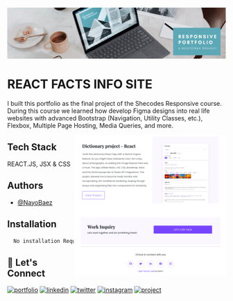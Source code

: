 [![MasterHead](https://raw.githubusercontent.com/NayoBaez/SheCodes-Responsive-Portfolio/main/GITHUB%20README%20BANNER%20-%20PORTFOLIO.png)](https://nayobaez.com)

# REACT FACTS INFO SITE

I built this portfolio as the final project of the Shecodes Responsive course. During this course we learned how develop Figma designs into real life websites with advanced Bootstrap (Navigation, Utility Classes, etc.), Flexbox, Multiple Page Hosting, Media Queries, and more. 

<img align="right" alt="portfolio" width="350" src="https://raw.githubusercontent.com/NayoBaez/SheCodes-Responsive-Portfolio/main/SCREENSHOT%20PORTFOLIO%20FOOTER.png"></img>

## Tech Stack

REACT.JS, JSX & CSS




## Authors

- [@NayoBaez](https://www.github.com/nayobaez)


## Installation


```bash
  No installation Required
```
    
## 🔗 Let's Connect
[![portfolio](https://img.shields.io/badge/my_portfolio-000?style=for-the-badge&logo=ko-fi&logoColor=white)](https://nayobaez.com/)
[![linkedin](https://img.shields.io/badge/linkedin-0A66C2?style=for-the-badge&logo=linkedin&logoColor=white)](https://www.linkedin.com/nayobaezfeliz)
[![twitter](https://img.shields.io/badge/twitter-1DA1F2?style=for-the-badge&logo=twitter&logoColor=white)](https://twitter.com/nayobaez)
[![instagram](https://img.shields.io/badge/instagram-DE3C7C?style=for-the-badge&logo=instagram&logoColor=white)](https://instagram.com/nayobaez)
[![project](https://img.shields.io/badge/project_link-96C43A?style=for-the-badge&logo=tp-link&logoColor=white)](https://beautiful-kelpie-e5c76c.netlify.app/)

